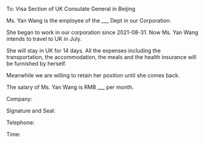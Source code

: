 To: Visa Section of UK Consulate General in Beijing

Ms. Yan Wang is the employee of the ___ Dept in our Corporation.

She began to work in our corporation since 2021-08-31. Now Ms. Yan Wang intends to travel to UK in July. 

She will stay in UK for 14 days. All the expenses including the transportation, the accommodation, the meals and the health insurance will be furnished by herself.

Meanwhile we are willing to retain her position until she comes back.

The salary of Ms. Yan Wang is RMB ___ per month.

Company:

Signature and Seal:

Telephone:

Time:

